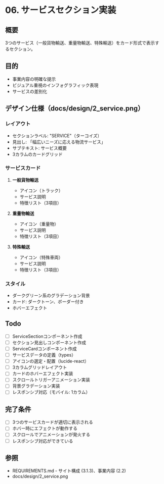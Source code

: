 # 06. サービスセクション実装

## 概要
3つのサービス（一般貨物輸送、重量物輸送、特殊輸送）をカード形式で表示するセクション。

## 目的
- 事業内容の明確な提示
- ビジュアル重視のインフォグラフィック表現
- サービスの差別化

## デザイン仕様（docs/design/2_service.png）

### レイアウト
- セクションラベル: "SERVICE"（ターコイズ）
- 見出し: 「幅広いニーズに応える物流サービス」
- サブテキスト: サービス概要
- 3カラムのカードグリッド

### サービスカード
1. **一般貨物輸送**
   - アイコン（トラック）
   - サービス説明
   - 特徴リスト（3項目）

2. **重量物輸送**
   - アイコン（重量物）
   - サービス説明
   - 特徴リスト（3項目）

3. **特殊輸送**
   - アイコン（特殊車両）
   - サービス説明
   - 特徴リスト（3項目）

### スタイル
- ダークグリーン系のグラデーション背景
- カード: ダークトーン、ボーダー付き
- ホバーエフェクト

## Todo

- [ ] ServiceSectionコンポーネント作成
- [ ] セクション見出しコンポーネント作成
- [ ] ServiceCardコンポーネント作成
- [ ] サービスデータの定義（types）
- [ ] アイコンの選定・配置（lucide-react）
- [ ] 3カラムグリッドレイアウト
- [ ] カードのホバーエフェクト実装
- [ ] スクロールトリガーアニメーション実装
- [ ] 背景グラデーション実装
- [ ] レスポンシブ対応（モバイル: 1カラム）

## 完了条件

- [ ] 3つのサービスカードが適切に表示される
- [ ] ホバー時にエフェクトが動作する
- [ ] スクロールでアニメーションが発火する
- [ ] レスポンシブ対応ができている

## 参照
- REQUIREMENTS.md - サイト構成 (3.1.3)、事業内容 (2.2)
- docs/design/2_service.png
